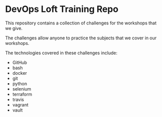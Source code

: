 
# DevOps Loft Training Repo

This repository contains a collection of challenges for the workshops that we give.

The challenges allow anyone to practice the subjects that we cover in our workshops.

The technologies covered in these challenges include:
- GitHub
- bash
- docker
- git
- python
- selenium
- terraform
- travis
- vagrant
- vault
